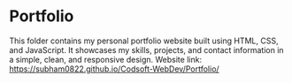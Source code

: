 # Portfolio

This folder contains my personal portfolio website built using HTML, CSS, and JavaScript. It showcases my skills, projects, and contact information in a simple, clean, and responsive design.
Website link: https://subham0822.github.io/Codsoft-WebDev/Portfolio/

